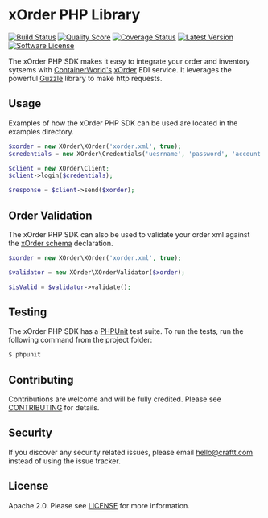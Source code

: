 # xOrder PHP Library

[![Build Status](https://img.shields.io/travis/craftt/xorder-php-sdk.svg?style=flat-square)](https://travis-ci.org/craftt/xorder-php-sdk)
[![Quality Score](https://img.shields.io/scrutinizer/g/craftt/xorder-php-sdk.svg?style=flat-square)](https://scrutinizer-ci.com/g/craftt/xorder-php-sdk)
[![Coverage Status](https://img.shields.io/scrutinizer/coverage/g/craftt/xorder-php-sdk.svg?style=flat-square)](https://scrutinizer-ci.com/g/craftt/xorder-php-sdk/code-structure)
[![Latest Version](https://img.shields.io/github/release/craftt/xorder-php-sdk.svg?style=flat-square)](https://github.com/craftt/xorder-php-sdk/releases)
[![Software License](https://img.shields.io/badge/license-APACHE2-blue.svg?style=flat-square)](LICENSE.md)

The xOrder PHP SDK makes it easy to integrate your order and inventory sytsems with [ContainerWorld's](http://containerworld.com) [xOrder](http://xorder.ca) EDI service.  It leverages the powerful [Guzzle](https://github.com/guzzle/guzzle) library to make http requests.

## Usage

Examples of how the xOrder PHP SDK can be used are located in the examples directory.

```php
$xorder = new XOrder\XOrder('xorder.xml', true);
$credentials = new XOrder\Credentials('uesrname', 'password', 'account');

$client = new XOrder\Client;
$client->login($credentials);

$response = $client->send($xorder);
```

## Order Validation

The xOrder PHP SDK can also be used to validate your order xml against the [xOrder schema](https://github.com/craftt/xorder-php-sdk/blob/master/src/Schema/XOrderSchema.xsd) declaration.

```php
$xorder = new XOrder\XOrder('xorder.xml', true);

$validator = new XOrder\XOrderValidator($xorder);

$isValid = $validator->validate();
```

## Testing

The xOrder PHP SDK has a [PHPUnit](https://phpunit.de/) test suite. To run the tests, run the following command from the project folder:

```bash
$ phpunit
```
## Contributing

Contributions are welcome and will be fully credited. Please see [CONTRIBUTING](https://github.com/craftt/xorder-php-sdk/blob/master/CONTRIBUTING.md) for details.

## Security

If you discover any security related issues, please email hello@craftt.com instead of using the issue tracker.

## License

Apache 2.0.  Please see [LICENSE](https://github.com/craftt/xorder-php-sdk/blob/master/LICENSE.md) for more information.
